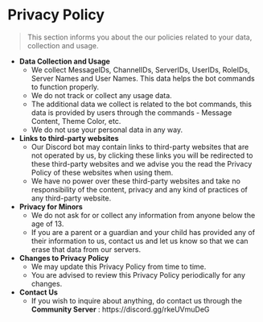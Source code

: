 # Privacy Policy

> This section informs you about the our policies related to your data, collection and usage.

<ul>
<li><b>Data Collection and Usage</b>
<ul>
  <li>We collect MessageIDs, ChannelIDs, ServerIDs, UserIDs, RoleIDs, Server Names and User Names. This data helps the bot commands to function properly.</li>
  <li>We do not track or collect any usage data.</li>
  <li>The additional data we collect is related to the bot commands, this data is provided by users through the commands - Message Content, Theme Color, etc. </li>
  <li>We do not use your personal data in any way.</li>
</ul>
</li>
<li><b>Links to third-party websites</b>
<ul>
  <li>Our Discord bot may contain links to third-party websites that are not operated by us, by clicking these links you will be redirected to these third-party websites and we advise you the read the Privacy Policy of these websites when using them.</li>
  <li>We have no power over these third-party websites and take no responsibility of the content, privacy and any kind of practices of any third-party website.
</ul>
</li>
<li><b>Privacy for Minors</b>
<ul>
  <li>We do not ask for or collect any information from anyone below the age of 13.</li>
  <li>If you are a parent or a guardian and your child has provided any of their information to us, contact us and let us know so that we can erase that data from our servers.</li>
</ul>
</li>
<li><b>Changes to Privacy Policy</b>
<ul>
  <li>We may update this Privacy Policy from time to time.</li>
  <li>You are advised to review this Privacy Policy periodically for any changes.</li>
</ul>
</li>
<li><b>Contact Us</b>
<ul>
  <li>If you wish to inquire about anything, do contact us through the <strong>Community Server</strong> : https://discord.gg/rkeUVmuDeG</li>
</ul>
</li>
</ul>
